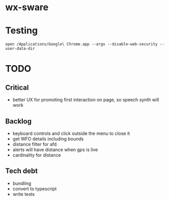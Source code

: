 # wx-sware

# Testing
`open /Applications/Google\ Chrome.app --args --disable-web-security --user-data-dir`

# TODO
## Critical
- better UX for promoting first interaction on page, so speech synth will work
## Backlog
- keyboard controls and click outside the menu to close it
- get WFO details including bounds
- distance filter for afd
- alerts will have distance when gps is live
- cardinality for distance

## Tech debt
- bundling
- convert to typescript
- write tests

